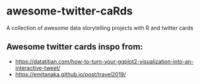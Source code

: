 # awesome-twitter-caRds
A collection of awesome data storytelling projects with R and twitter cards


## Awesome twitter cards inspo from:

- https://datatitian.com/how-to-turn-your-ggplot2-visualization-into-an-interactive-tweet/
- https://emitanaka.github.io/post/travel2019/

